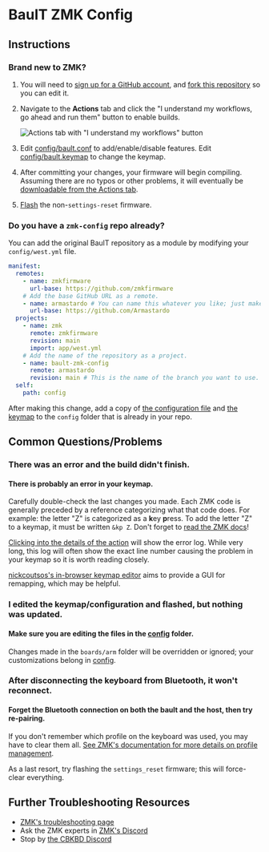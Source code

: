 # BaulT ZMK Config

## Instructions

### Brand new to ZMK?

1. You will need to [sign up for a GitHub account](https://github.com/signup), and [fork this repository](https://docs.github.com/en/get-started/quickstart/fork-a-repo#forking-a-repository) so you can edit it.
2. Navigate to the **Actions** tab and click the "I understand my workflows, go ahead and run them" button to enable builds.

   ![Actions tab with "I understand my workflows" button](https://i.imgur.com/B7cTAE6.png)
3. Edit [config/bault.conf](config/bault.conf) to add/enable/disable features. Edit [config/bault.keymap](config/bault.keymap) to change the keymap.
4. After committing your changes, your firmware will begin compiling. Assuming there are no typos or other problems, it will eventually be [downloadable from the Actions tab](https://zmk.dev/docs/user-setup#installing-the-firmware).
5. [Flash](https://zmk.dev/docs/user-setup#flashing-uf2-files) the non-`settings-reset` firmware.

### Do you have a `zmk-config` repo already?

You can add the original BaulT repository as a module by modifying your `config/west.yml` file.

```yaml
manifest:
  remotes:
    - name: zmkfirmware
      url-base: https://github.com/zmkfirmware
    # Add the base GitHub URL as a remote.
    - name: armastardo # You can name this whatever you like; just make sure the "remote" below matches.
      url-base: https://github.com/Armastardo
  projects:
    - name: zmk
      remote: zmkfirmware
      revision: main
      import: app/west.yml
    # Add the name of the repository as a project.
    - name: bault-zmk-config
      remote: armastardo
      revision: main # This is the name of the branch you want to use.
  self:
    path: config
```

After making this change, add a copy of [the configuration file](config/bault.conf) and [the keymap](config/bault.keymap) to the `config` folder that is already in your repo.

## Common Questions/Problems

### There was an error and the build didn't finish.

#### There is probably an error in your keymap.

Carefully double-check the last changes you made. Each ZMK code is generally preceded by a reference categorizing what that code does. For example: the letter "Z" is categorized as a **k**ey **p**ress. To add the letter "Z" to a keymap, it must be written `&kp Z`. Don't forget to [read the ZMK docs](https://zmk.dev/docs/features/keymaps)!

[Clicking into the details of the action](https://docs.github.com/en/actions/quickstart#viewing-your-workflow-results) will show the error log. While very long, this log will often show the exact line number causing the problem in your keymap so it is worth reading closely.

[nickcoutsos's in-browser keymap editor](https://nickcoutsos.github.io/keymap-editor) aims to provide a GUI for remapping, which may be helpful.

### I edited the keymap/configuration and flashed, but nothing was updated.

#### Make sure you are editing the files in the [config](config) folder.

Changes made in the `boards/arm` folder will be overridden or ignored; your customizations belong in [config](config).

### After disconnecting the keyboard from Bluetooth, it won't reconnect.

#### Forget the Bluetooth connection on both the bault and the host, then try re-pairing.

If you don't remember which profile on the keyboard was used, you may have to clear them all. [See ZMK's documentation for more details on profile management](https://zmk.dev/docs/behaviors/bluetooth#bluetooth-pairing-and-profiles).

As a last resort, try flashing the `settings_reset` firmware; this will force-clear everything.

## Further Troubleshooting Resources

- [ZMK's troubleshooting page](https://zmk.dev/docs/troubleshooting)
- Ask the ZMK experts in [ZMK's Discord](https://zmk.dev/community/discord/invite)
- Stop by [the CBKBD Discord](https://www.cbkbd.com/discord)
